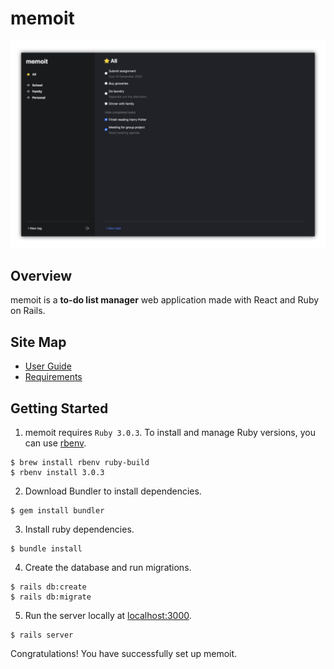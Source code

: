# memoit

![memoit](docs/images/memoit.png)

## Overview

memoit is a **to-do list manager** web application made with React and Ruby on Rails.

## Site Map

- [User Guide](https://jasonqiu212.github.io/memoit/UserGuide.html)
- [Requirements](https://jasonqiu212.github.io/memoit/Requirements.html)

## Getting Started

1. memoit requires `Ruby 3.0.3`. To install and manage Ruby versions, you can use [rbenv](https://github.com/rbenv/rbenv).

```
$ brew install rbenv ruby-build
$ rbenv install 3.0.3
```

2. Download Bundler to install dependencies.

```
$ gem install bundler
```

3. Install ruby dependencies.

```
$ bundle install
```

4. Create the database and run migrations.

```
$ rails db:create
$ rails db:migrate
```

5. Run the server locally at [localhost:3000](http://localhost:3000/).

```
$ rails server
```

Congratulations! You have successfully set up memoit.
